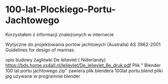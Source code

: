 # 100-lat-Plockiego-Portu-Jachtowego

Korzystałem z informacji znalezionych w internecie

Wytyczne do projektowania portów jachtowych (Australia) AS 3962-2001 Guidelines for design of marinas

opis budowy żaglówki De lelievlet ( Niderlandy)
https://bds.home.xs4all.nl/lelievlet/De_lelievlet_8e_druk.pdf
Plik " Blender 100 lat portu jachtowego.zip" zawiera
       plik blendera 100lat portu.blend 
       pliki jpg używane w programnie blender
